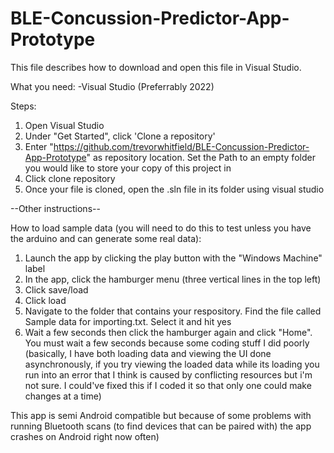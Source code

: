 # BLE-Concussion-Predictor-App-Prototype

This file describes how to download and open this file in Visual Studio.

What you need:
-Visual Studio (Preferrably 2022)

Steps:
1.  Open Visual Studio
2.  Under "Get Started", click 'Clone a repository'
3.  Enter "https://github.com/trevorwhitfield/BLE-Concussion-Predictor-App-Prototype" as repository location.  Set the Path to an empty folder you would like to store your copy of this project in
4.  Click clone repository
5.  Once your file is cloned, open the .sln file in its folder using visual studio

--Other instructions--

How to load sample data (you will need to do this to test unless you have the arduino and can generate some real data):
1. Launch the app by clicking the play button with the "Windows Machine" label
2. In the app, click the hamburger menu (three vertical lines in the top left)
3. Click save/load
4. Click load
5. Navigate to the folder that contains your respository.  Find the file called Sample data for importing.txt.  Select it and hit yes
6. Wait a few seconds then click the hamburger again and click "Home".  You must wait a few seconds because some coding stuff I did poorly (basically, I have both loading data and viewing the UI done asynchronously, if you try viewing the loaded data while its loading you run into an error that I think is caused by conflicting resources but i'm not sure.  I could've fixed this if I coded it so that only one could make changes at a time)

This app is semi Android compatible but because of some problems with running Bluetooth scans (to find devices that can be paired with) the app crashes on Android right now often)
